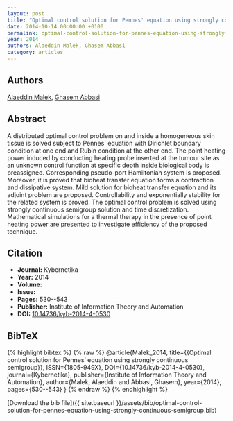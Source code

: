 ```yaml
---
layout: post
title: "Optimal control solution for Pennes' equation using strongly continuous semigroup"
date: 2014-10-14 00:00:00 +0100
permalink: optimal-control-solution-for-pennes-equation-using-strongly-continuous-semigroup
year: 2014
authors: Alaeddin Malek, Ghasem Abbasi
category: articles
---
```

 
## Authors
[Alaeddin Malek](authors/alaeddin-malek), [Ghasem Abbasi](authors/ghasem-abbasi)
 
## Abstract
A distributed optimal control problem on and inside a homogeneous skin tissue is solved subject to Pennes' equation with Dirichlet boundary condition at one end and Rubin condition at the other end. The point heating power induced by conducting heating probe inserted at the tumour site as an unknown control function at specific depth inside biological body is preassigned. Corresponding pseudo-port Hamiltonian system is proposed. Moreover, it is proved that bioheat transfer equation forms a contraction and dissipative system. Mild solution for bioheat transfer equation and its adjoint problem are proposed. Controllability and exponentially stability for the related system is proved. The optimal control problem is solved using strongly continuous semigroup solution and time discretization. Mathematical simulations for a thermal therapy in the presence of point heating power are presented to investigate efficiency of the proposed technique.
 
## Citation
- **Journal:** Kybernetika
- **Year:** 2014
- **Volume:** 
- **Issue:** 
- **Pages:** 530--543
- **Publisher:** Institute of Information Theory and Automation
- **DOI:** [10.14736/kyb-2014-4-0530](https://doi.org/10.14736/kyb-2014-4-0530)
 
## BibTeX
{% highlight bibtex %}
{% raw %}
@article{Malek_2014,
  title={{Optimal control solution for Pennes’ equation using strongly continuous semigroup}},
  ISSN={1805-949X},
  DOI={10.14736/kyb-2014-4-0530},
  journal={Kybernetika},
  publisher={Institute of Information Theory and Automation},
  author={Malek, Alaeddin and Abbasi, Ghasem},
  year={2014},
  pages={530--543}
}
{% endraw %}
{% endhighlight %}
 
[Download the bib file]({{ site.baseurl }}/assets/bib/optimal-control-solution-for-pennes-equation-using-strongly-continuous-semigroup.bib)
 
